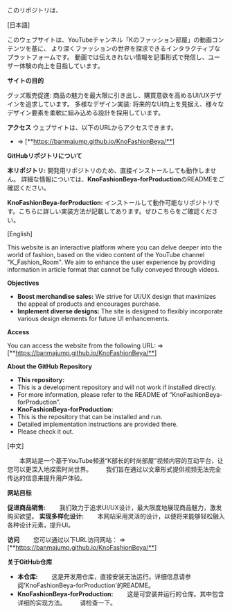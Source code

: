 このリポジトリは、

[日本語]

このウェブサイトは、YouTubeチャンネル「Kのファッション部屋」の動画コンテンツを基に、
より深くファッションの世界を探求できるインタラクティブなプラットフォームです。
動画では伝えきれない情報を記事形式で発信し、ユーザー体験の向上を目指しています。

**サイトの目的**

  グッズ販売促進:
    商品の魅力を最大限に引き出し、購買意欲を高めるUI/UXデザインを追求しています。
  多様なデザイン実装:
    将来的なUI向上を見据え、様々なデザイン要素を柔軟に組み込める設計を採用しています。

**アクセス**
    ウェブサイトは、以下のURLからアクセスできます。
-   => [**https://banmajump.github.io/KnoFashionBeya/**]

**GitHubリポジトリについて**

  **本リポジトリ:**
    開発用リポジトリのため、直接インストールしても動作しません。
    詳細な情報については、**KnoFashionBeya-forProduction**のREADMEをご確認ください。

  **KnoFashionBeya-forProduction:**
    インストールして動作可能なリポジトリです。こちらに詳しい実装方法が記載してあります。ぜひこちらをご確認ください。

[English]

This website is an interactive platform where you can delve deeper into the world of fashion, 
based on the video content of the YouTube channel "K_Fashion_Room". 
We aim to enhance the user experience by providing information in article format that cannot be fully conveyed through videos.

**Objectives**

- **Boost merchandise sales:**
    We strive for UI/UX design that maximizes the appeal of products and encourages purchase.
- **Implement diverse designs:**
    The site is designed to flexibly incorporate various design elements for future UI enhancements.

**Access**

  You can access the website from the following URL:
  => [**https://banmajump.github.io/KnoFashionBeya/**]

**About the GitHub Repository**

- **This repository:**
-   This is a development repository and will not work if installed directly.
-   For more information, please refer to the README of “KnoFashionBeya-forProduction”.
- **KnoFashionBeya-forProduction:**
-   This is the repository that can be installed and run.
-   Detailed implementation instructions are provided there.
-   Please check it out.

[中文]

　　本网站是一个基于YouTube频道“K部长的时尚部屋”视频内容的互动平台，让您可以更深入地探索时尚世界。
　　我们旨在通过以文章形式提供视频无法完全传达的信息来提升用户体验。

**网站目标**

  **促进商品销售:**
  　　我们致力于追求UI/UX设计，最大限度地展现商品魅力，激发购买欲望。
  **实现多样化设计:**
  　　本网站采用灵活的设计，以便将来能够轻松融入各种设计元素，提升UI。

**访问**
　　您可以通过以下URL访问网站：
   => [**https://banmajump.github.io/KnoFashionBeya/**]

**关于GitHub仓库**

- **本仓库:**
  　　这是开发用仓库，直接安装无法运行。详细信息请参阅'KnoFashionBeya-forProduction'的README。
- **KnoFashionBeya-forProduction:**
  　　这是可安装并运行的仓库。其中包含详细的实现方法。
  　　请检查一下。
